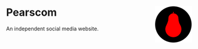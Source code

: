 # Pearscom <img src="/images/newfav.png" width="100" height="100" align="right">
An independent social media website.

# 
